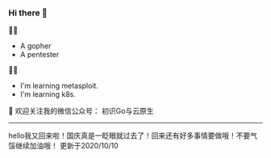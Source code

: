 ### Hi there 👋

👨‍💻‍
- A gopher
- A pentester

🧗‍♂️
- I'm learning metasploit.
- I'm learning k8s.

🔗
欢迎关注我的微信公众号：
初识Go与云原生

---
hello我又回来啦！国庆真是一眨眼就过去了！回来还有好多事情要做哦！不要气馁继续加油哦！
更新于2020/10/10


<!--
**cutesuhao/cutesuhao** is a ✨ _special_ ✨ repository because its `README.md` (this file) appears on your GitHub profile.

Here are some ideas to get you started:

- 🔭 I’m currently working on ...
- 🌱 I’m currently learning ...
- 👯 I’m looking to collaborate on ...
- 🤔 I’m looking for help with ...
- 💬 Ask me about ...
- 📫 How to reach me: ...
- 😄 Pronouns: ...
- ⚡ Fun fact: ...
-->

